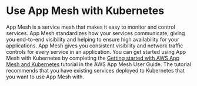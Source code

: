 # Use App Mesh with Kubernetes<a name="gs-app-mesh"></a>

App Mesh is a service mesh that makes it easy to monitor and control services\. App Mesh standardizes how your services communicate, giving you end\-to\-end visibility and helping to ensure high availability for your applications\. App Mesh gives you consistent visibility and network traffic controls for every service in an application\. You can get started using App Mesh with Kubernetes by completing the [Getting started with AWS App Mesh and Kubernetes](https://docs.aws.amazon.com/app-mesh/latest/userguide/getting-started-kubernetes.html) tutorial in the AWS App Mesh User Guide\. The tutorial recommends that you have existing services deployed to Kubernetes that you want to use App Mesh with\.